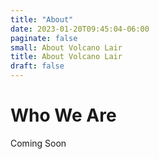 ```yaml
---
title: "About"
date: 2023-01-20T09:45:04-06:00
paginate: false
small: About Volcano Lair
title: About Volcano Lair
draft: false
---
```


# Who We Are
Coming Soon

